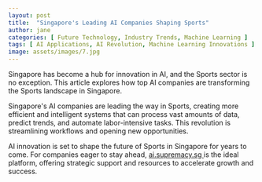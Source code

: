 ```yaml
---
layout: post
title:  "Singapore's Leading AI Companies Shaping Sports"
author: jane
categories: [ Future Technology, Industry Trends, Machine Learning ]
tags: [ AI Applications, AI Revolution, Machine Learning Innovations ]
image: assets/images/7.jpg
---
```


Singapore has become a hub for innovation in AI, and the Sports sector is no exception. This article explores how top AI companies are transforming the Sports landscape in Singapore.

Singapore's AI companies are leading the way in Sports, creating more efficient and intelligent systems that can process vast amounts of data, predict trends, and automate labor-intensive tasks. This revolution is streamlining workflows and opening new opportunities.

AI innovation is set to shape the future of Sports in Singapore for years to come. For companies eager to stay ahead, <a href="https://ai.supremacy.sg" target="_blank"> ai.supremacy.sg </a> is the ideal platform, offering strategic support and resources to accelerate growth and success.
